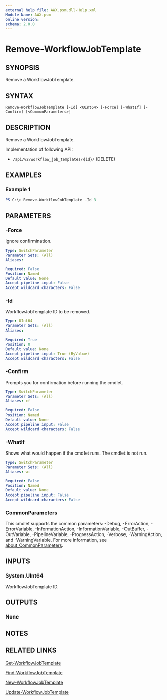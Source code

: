 ```yaml
---
external help file: AWX.psm.dll-Help.xml
Module Name: AWX.psm
online version:
schema: 2.0.0
---
```


# Remove-WorkflowJobTemplate

## SYNOPSIS
Remove a WorkflowJobTemplate.

## SYNTAX

```
Remove-WorkflowJobTemplate [-Id] <UInt64> [-Force] [-WhatIf] [-Confirm] [<CommonParameters>]
```

## DESCRIPTION
Remove a WorkflowJobTemplate.

Implementation of following API:  
- `/api/v2/workflow_job_templates/{id}/` (DELETE)

## EXAMPLES

### Example 1
```powershell
PS C:\> Remove-WorkflowJobTemplate -Id 3
```

## PARAMETERS

### -Force
Ignore confirmination.

```yaml
Type: SwitchParameter
Parameter Sets: (All)
Aliases:

Required: False
Position: Named
Default value: None
Accept pipeline input: False
Accept wildcard characters: False
```

### -Id
WorkflowJobTemplate ID to be removed.

```yaml
Type: UInt64
Parameter Sets: (All)
Aliases:

Required: True
Position: 0
Default value: None
Accept pipeline input: True (ByValue)
Accept wildcard characters: False
```

### -Confirm
Prompts you for confirmation before running the cmdlet.

```yaml
Type: SwitchParameter
Parameter Sets: (All)
Aliases: cf

Required: False
Position: Named
Default value: None
Accept pipeline input: False
Accept wildcard characters: False
```

### -WhatIf
Shows what would happen if the cmdlet runs.
The cmdlet is not run.

```yaml
Type: SwitchParameter
Parameter Sets: (All)
Aliases: wi

Required: False
Position: Named
Default value: None
Accept pipeline input: False
Accept wildcard characters: False
```

### CommonParameters
This cmdlet supports the common parameters: -Debug, -ErrorAction, -ErrorVariable, -InformationAction, -InformationVariable, -OutBuffer, -OutVariable, -PipelineVariable, -ProgressAction, -Verbose, -WarningAction, and -WarningVariable. For more information, see [about_CommonParameters](http://go.microsoft.com/fwlink/?LinkID=113216).

## INPUTS

### System.UInt64
WorkflowJobTemplate ID.

## OUTPUTS

### None
## NOTES

## RELATED LINKS

[Get-WorkflowJobTemplate](Get-WorkflowJobTemplate.md)

[Find-WorkflowJobTemplate](Find-WorkflowJobTemplate.md)

[New-WorkflowJobTemplate](New-WorkflowJobTemplate.md)

[Update-WorkflowJobTemplate](Update-WorkflowJobTemplate.md)

